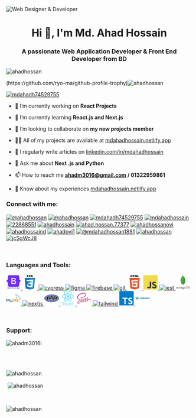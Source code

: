 ![Web Designer & Developer](https://avatars.githubusercontent.com/u/117075956?s=400&u=86112a23e5f91bd8ca1ad7627a83a5dcacfc5611&v=4)

<h1 align="center">Hi 👋, I'm Md. Ahad Hossain</h1>
<h3 align="center">A passionate Web Application Developer & Front End Developer from BD</h3>

<p align="left"> <img src="https://komarev.com/ghpvc/?username=ahadhossan&label=Profile%20views&color=0e75b6&style=flat" alt="ahadhossan" /> </p>

<p align="left"> (https://github.com/ryo-ma/github-profile-trophy)<img src="https://github-profile-trophy.vercel.app/?username=ahadhossan" alt="ahadhossan" /></a> </p>

<p align="left"> <a href="https://twitter.com/mdahadh74529755" target="blank"><img src="https://img.shields.io/twitter/follow/mdahadh74529755?logo=twitter&style=for-the-badge" alt="mdahadh74529755" /></a> </p>

- 🔭 I’m currently working on **React Projects**

- 🌱 I’m currently learning **React.js and Next.js**

- 👯 I’m looking to collaborate on **my new projects member**

- 👨‍💻 All of my projects are available at [mdahadhossain.netlify.app](ahad-hossain-portfolio-website-next-js.vercel.app)

- 📝 I regularly write articles on [linkedin.com/in/mdahadhossain](linkedin.com/in/mdahadhossain)

- 💬 Ask me about **Next .js and Python**

- 📫 How to reach me **ahadm3016@gmail.com / 01322959861**

- 📄 Know about my experiences [mdahadhossain.netlify.app](ahad-hossain-portfolio-website-next-js.vercel.app)

<h3 align="left">Connect with me:</h3>
<p align="left">
<a href="https://codepen.io/@ahadhossan" target="blank"><img align="center" src="https://raw.githubusercontent.com/rahuldkjain/github-profile-readme-generator/master/src/images/icons/Social/codepen.svg" alt="@ahadhossan" height="30" width="40" /></a>
<a href="https://dev.to/@ahadhossan" target="blank"><img align="center" src="https://raw.githubusercontent.com/rahuldkjain/github-profile-readme-generator/master/src/images/icons/Social/devto.svg" alt="@ahadhossan" height="30" width="40" /></a>
<a href="https://twitter.com/mdahadh74529755" target="blank"><img align="center" src="https://raw.githubusercontent.com/rahuldkjain/github-profile-readme-generator/master/src/images/icons/Social/twitter.svg" alt="mdahadh74529755" height="30" width="40" /></a>
<a href="https://linkedin.com/in/mdahadhossain" target="blank"><img align="center" src="https://raw.githubusercontent.com/rahuldkjain/github-profile-readme-generator/master/src/images/icons/Social/linked-in-alt.svg" alt="mdahadhossain" height="30" width="40" /></a>
<a href="https://stackoverflow.com/users/22868551" target="blank"><img align="center" src="https://raw.githubusercontent.com/rahuldkjain/github-profile-readme-generator/master/src/images/icons/Social/stack-overflow.svg" alt="22868551" height="30" width="40" /></a>
<a href="https://codesandbox.com/ahadhossain" target="blank"><img align="center" src="https://raw.githubusercontent.com/rahuldkjain/github-profile-readme-generator/master/src/images/icons/Social/codesandbox.svg" alt="ahadhossain" height="30" width="40" /></a>
<a href="https://fb.com/ahad.hossan.77377" target="blank"><img align="center" src="https://raw.githubusercontent.com/rahuldkjain/github-profile-readme-generator/master/src/images/icons/Social/facebook.svg" alt="ahad.hossan.77377" height="30" width="40" /></a>
<a href="https://instagram.com/ahadhossanovi" target="blank"><img align="center" src="https://raw.githubusercontent.com/rahuldkjain/github-profile-readme-generator/master/src/images/icons/Social/instagram.svg" alt="ahadhossanovi" height="30" width="40" /></a>
<a href="https://dribbble.com/ahadhossaind" target="blank"><img align="center" src="https://raw.githubusercontent.com/rahuldkjain/github-profile-readme-generator/master/src/images/icons/Social/dribbble.svg" alt="ahadhossaind" height="30" width="40" /></a>
<a href="https://www.behance.net/ahadovi1" target="blank"><img align="center" src="https://raw.githubusercontent.com/rahuldkjain/github-profile-readme-generator/master/src/images/icons/Social/behance.svg" alt="ahadovi1" height="30" width="40" /></a>
<a href="https://www.youtube.com/c/@mdahadhossan1881" target="blank"><img align="center" src="https://raw.githubusercontent.com/rahuldkjain/github-profile-readme-generator/master/src/images/icons/Social/youtube.svg" alt="@mdahadhossan1881" height="30" width="40" /></a>
<a href="https://www.leetcode.com/ahadhossan" target="blank"><img align="center" src="https://raw.githubusercontent.com/rahuldkjain/github-profile-readme-generator/master/src/images/icons/Social/leet-code.svg" alt="ahadhossan" height="30" width="40" /></a>
<a href="https://discord.gg/jcSgWcJ8" target="blank"><img align="center" src="https://raw.githubusercontent.com/rahuldkjain/github-profile-readme-generator/master/src/images/icons/Social/discord.svg" alt="jcSgWcJ8" height="30" width="40" /></a>
</p>

<br>

<h3 align="left">Languages and Tools:</h3>
<p align="left"> <a href="https://getbootstrap.com" target="_blank" rel="noreferrer"> <img src="https://raw.githubusercontent.com/devicons/devicon/master/icons/bootstrap/bootstrap-plain-wordmark.svg" alt="bootstrap" width="40" height="40"/> </a> <a href="https://www.w3schools.com/css/" target="_blank" rel="noreferrer"> <img src="https://raw.githubusercontent.com/devicons/devicon/master/icons/css3/css3-original-wordmark.svg" alt="css3" width="40" height="40"/> </a> <a href="https://www.cypress.io" target="_blank" rel="noreferrer"> <img src="https://raw.githubusercontent.com/simple-icons/simple-icons/6e46ec1fc23b60c8fd0d2f2ff46db82e16dbd75f/icons/cypress.svg" alt="cypress" width="40" height="40"/> </a> <a href="https://www.figma.com/" target="_blank" rel="noreferrer"> <img src="https://www.vectorlogo.zone/logos/figma/figma-icon.svg" alt="figma" width="40" height="40"/> </a> <a href="https://firebase.google.com/" target="_blank" rel="noreferrer"> <img src="https://www.vectorlogo.zone/logos/firebase/firebase-icon.svg" alt="firebase" width="40" height="40"/> </a> <a href="https://git-scm.com/" target="_blank" rel="noreferrer"> <img src="https://www.vectorlogo.zone/logos/git-scm/git-scm-icon.svg" alt="git" width="40" height="40"/> </a> <a href="https://www.w3.org/html/" target="_blank" rel="noreferrer"> <img src="https://raw.githubusercontent.com/devicons/devicon/master/icons/html5/html5-original-wordmark.svg" alt="html5" width="40" height="40"/> </a> <a href="https://developer.mozilla.org/en-US/docs/Web/JavaScript" target="_blank" rel="noreferrer"> <img src="https://raw.githubusercontent.com/devicons/devicon/master/icons/javascript/javascript-original.svg" alt="javascript" width="40" height="40"/> </a> <a href="https://jestjs.io" target="_blank" rel="noreferrer"> <img src="https://www.vectorlogo.zone/logos/jestjsio/jestjsio-icon.svg" alt="jest" width="40" height="40"/> </a> <a href="https://www.mongodb.com/" target="_blank" rel="noreferrer"> <img src="https://raw.githubusercontent.com/devicons/devicon/master/icons/mongodb/mongodb-original-wordmark.svg" alt="mongodb" width="40" height="40"/> </a> <a href="https://www.mysql.com/" target="_blank" rel="noreferrer"> <img src="https://raw.githubusercontent.com/devicons/devicon/master/icons/mysql/mysql-original-wordmark.svg" alt="mysql" width="40" height="40"/> </a> <a href="https://nextjs.org/" target="_blank" rel="noreferrer"> <img src="https://cdn.worldvectorlogo.com/logos/nextjs-2.svg" alt="nextjs" width="40" height="40"/> </a> <a href="https://www.php.net" target="_blank" rel="noreferrer"> <img src="https://raw.githubusercontent.com/devicons/devicon/master/icons/php/php-original.svg" alt="php" width="40" height="40"/> </a> <a href="https://reactjs.org/" target="_blank" rel="noreferrer"> <img src="https://raw.githubusercontent.com/devicons/devicon/master/icons/react/react-original-wordmark.svg" alt="react" width="40" height="40"/> </a> <a href="https://sass-lang.com" target="_blank" rel="noreferrer"> <img src="https://raw.githubusercontent.com/devicons/devicon/master/icons/sass/sass-original.svg" alt="sass" width="40" height="40"/> </a> <a href="https://tailwindcss.com/" target="_blank" rel="noreferrer"> <img src="https://www.vectorlogo.zone/logos/tailwindcss/tailwindcss-icon.svg" alt="tailwind" width="40" height="40"/> </a> <a href="https://www.typescriptlang.org/" target="_blank" rel="noreferrer"> <img src="https://raw.githubusercontent.com/devicons/devicon/master/icons/typescript/typescript-original.svg" alt="typescript" width="40" height="40"/> </a> <a href="https://webpack.js.org" target="_blank" rel="noreferrer"> <img src="https://raw.githubusercontent.com/devicons/devicon/d00d0969292a6569d45b06d3f350f463a0107b0d/icons/webpack/webpack-original-wordmark.svg" alt="webpack" width="40" height="40"/> </a> </p>

<br>

<h3 align="left">Support:</h3>
<p><a href="https://www.buymeacoffee.com/ahadm3016i"> <img align="left" src="https://cdn.buymeacoffee.com/buttons/v2/default-yellow.png" height="50" width="210" alt="ahadm3016i" /></a></p><br><br><br><br>

<p><img align="left" src="https://github-readme-stats.vercel.app/api/top-langs?username=ahadhossan&show_icons=true&locale=en&layout=compact" alt="ahadhossan" /></p><br>


<p>&nbsp;<img align="center" src="https://github-readme-stats.vercel.app/api?username=ahadhossan&show_icons=true&locale=en" alt="ahadhossan" /></p>
<br>

<p><img align="center" src="https://github-readme-streak-stats.herokuapp.com/?user=ahadhossan&" alt="ahadhossan" /></p>

